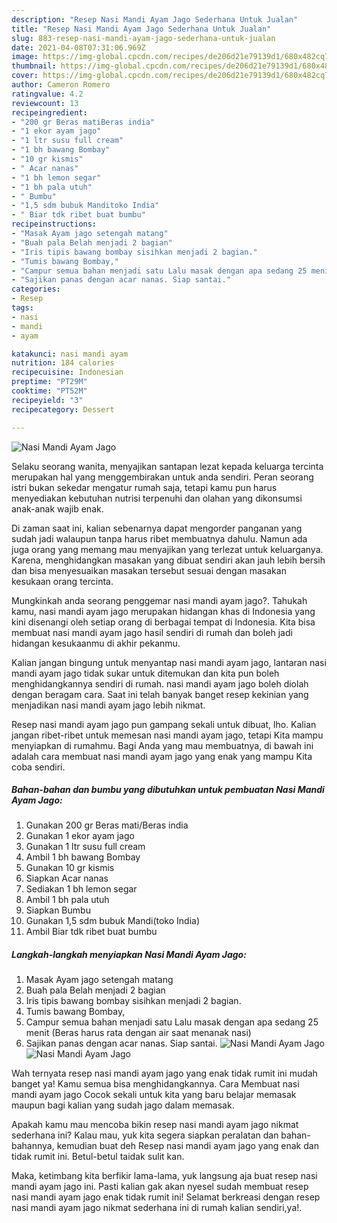 ```yaml
---
description: "Resep Nasi Mandi Ayam Jago Sederhana Untuk Jualan"
title: "Resep Nasi Mandi Ayam Jago Sederhana Untuk Jualan"
slug: 883-resep-nasi-mandi-ayam-jago-sederhana-untuk-jualan
date: 2021-04-08T07:31:06.969Z
image: https://img-global.cpcdn.com/recipes/de206d21e79139d1/680x482cq70/nasi-mandi-ayam-jago-foto-resep-utama.jpg
thumbnail: https://img-global.cpcdn.com/recipes/de206d21e79139d1/680x482cq70/nasi-mandi-ayam-jago-foto-resep-utama.jpg
cover: https://img-global.cpcdn.com/recipes/de206d21e79139d1/680x482cq70/nasi-mandi-ayam-jago-foto-resep-utama.jpg
author: Cameron Romero
ratingvalue: 4.2
reviewcount: 13
recipeingredient:
- "200 gr Beras matiBeras india"
- "1 ekor ayam jago"
- "1 ltr susu full cream"
- "1 bh bawang Bombay"
- "10 gr kismis"
- " Acar nanas"
- "1 bh lemon segar"
- "1 bh pala utuh"
- " Bumbu"
- "1,5 sdm bubuk Manditoko India"
- " Biar tdk ribet buat bumbu"
recipeinstructions:
- "Masak Ayam jago setengah matang"
- "Buah pala Belah menjadi 2 bagian"
- "Iris tipis bawang bombay sisihkan menjadi 2 bagian."
- "Tumis bawang Bombay,"
- "Campur semua bahan menjadi satu Lalu masak dengan apa sedang 25 menit (Beras harus rata dengan air saat menanak nasi)"
- "Sajikan panas dengan acar nanas. Siap santai."
categories:
- Resep
tags:
- nasi
- mandi
- ayam

katakunci: nasi mandi ayam 
nutrition: 184 calories
recipecuisine: Indonesian
preptime: "PT29M"
cooktime: "PT52M"
recipeyield: "3"
recipecategory: Dessert

---
```



![Nasi Mandi Ayam Jago](https://img-global.cpcdn.com/recipes/de206d21e79139d1/680x482cq70/nasi-mandi-ayam-jago-foto-resep-utama.jpg)

Selaku seorang wanita, menyajikan santapan lezat kepada keluarga tercinta merupakan hal yang menggembirakan untuk anda sendiri. Peran seorang istri bukan sekedar mengatur rumah saja, tetapi kamu pun harus menyediakan kebutuhan nutrisi terpenuhi dan olahan yang dikonsumsi anak-anak wajib enak.

Di zaman  saat ini, kalian sebenarnya dapat mengorder panganan yang sudah jadi walaupun tanpa harus ribet membuatnya dahulu. Namun ada juga orang yang memang mau menyajikan yang terlezat untuk keluarganya. Karena, menghidangkan masakan yang dibuat sendiri akan jauh lebih bersih dan bisa menyesuaikan masakan tersebut sesuai dengan masakan kesukaan orang tercinta. 



Mungkinkah anda seorang penggemar nasi mandi ayam jago?. Tahukah kamu, nasi mandi ayam jago merupakan hidangan khas di Indonesia yang kini disenangi oleh setiap orang di berbagai tempat di Indonesia. Kita bisa membuat nasi mandi ayam jago hasil sendiri di rumah dan boleh jadi hidangan kesukaanmu di akhir pekanmu.

Kalian jangan bingung untuk menyantap nasi mandi ayam jago, lantaran nasi mandi ayam jago tidak sukar untuk ditemukan dan kita pun boleh menghidangkannya sendiri di rumah. nasi mandi ayam jago boleh diolah dengan beragam cara. Saat ini telah banyak banget resep kekinian yang menjadikan nasi mandi ayam jago lebih nikmat.

Resep nasi mandi ayam jago pun gampang sekali untuk dibuat, lho. Kalian jangan ribet-ribet untuk memesan nasi mandi ayam jago, tetapi Kita mampu menyiapkan di rumahmu. Bagi Anda yang mau membuatnya, di bawah ini adalah cara membuat nasi mandi ayam jago yang enak yang mampu Kita coba sendiri.

<!--inarticleads1-->

##### Bahan-bahan dan bumbu yang dibutuhkan untuk pembuatan Nasi Mandi Ayam Jago:

1. Gunakan 200 gr Beras mati/Beras india
1. Gunakan 1 ekor ayam jago
1. Gunakan 1 ltr susu full cream
1. Ambil 1 bh bawang Bombay
1. Gunakan 10 gr kismis
1. Siapkan  Acar nanas
1. Sediakan 1 bh lemon segar
1. Ambil 1 bh pala utuh
1. Siapkan  Bumbu
1. Gunakan 1,5 sdm bubuk Mandi(toko India)
1. Ambil  Biar tdk ribet buat bumbu




<!--inarticleads2-->

##### Langkah-langkah menyiapkan Nasi Mandi Ayam Jago:

1. Masak Ayam jago setengah matang
1. Buah pala Belah menjadi 2 bagian
1. Iris tipis bawang bombay sisihkan menjadi 2 bagian.
1. Tumis bawang Bombay,
1. Campur semua bahan menjadi satu Lalu masak dengan apa sedang 25 menit (Beras harus rata dengan air saat menanak nasi)
1. Sajikan panas dengan acar nanas. Siap santai.
<img src="https://img-global.cpcdn.com/steps/dceed88ddb4e49a4/160x128cq70/nasi-mandi-ayam-jago-langkah-memasak-6-foto.jpg" alt="Nasi Mandi Ayam Jago"><img src="https://img-global.cpcdn.com/steps/aeae5a1c095c2f6c/160x128cq70/nasi-mandi-ayam-jago-langkah-memasak-6-foto.jpg" alt="Nasi Mandi Ayam Jago">



Wah ternyata resep nasi mandi ayam jago yang enak tidak rumit ini mudah banget ya! Kamu semua bisa menghidangkannya. Cara Membuat nasi mandi ayam jago Cocok sekali untuk kita yang baru belajar memasak maupun bagi kalian yang sudah jago dalam memasak.

Apakah kamu mau mencoba bikin resep nasi mandi ayam jago nikmat sederhana ini? Kalau mau, yuk kita segera siapkan peralatan dan bahan-bahannya, kemudian buat deh Resep nasi mandi ayam jago yang enak dan tidak rumit ini. Betul-betul taidak sulit kan. 

Maka, ketimbang kita berfikir lama-lama, yuk langsung aja buat resep nasi mandi ayam jago ini. Pasti kalian gak akan nyesel sudah membuat resep nasi mandi ayam jago enak tidak rumit ini! Selamat berkreasi dengan resep nasi mandi ayam jago nikmat sederhana ini di rumah kalian sendiri,ya!.

